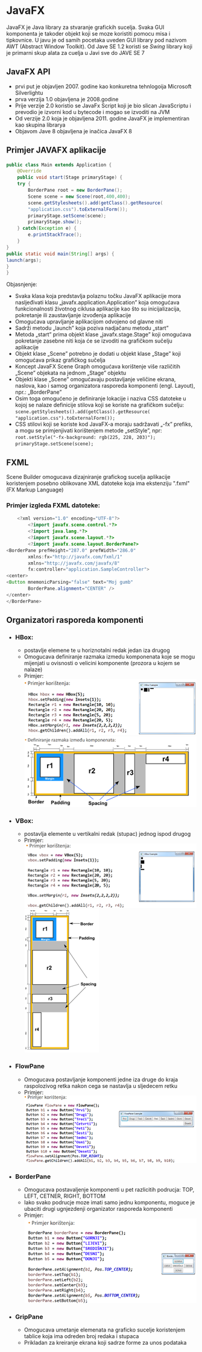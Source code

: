 # JavaFX
JavaFX je Java library za stvaranje grafickih sucelja. Svaka GUI komponenta
je takoder objekt koji se moze koristiti pomocu misa i tipkovnice. U javu je od
samih pocetaka uveden GUI library pod nazivom AWT (Abstract Window Toolkit). Od
Jave SE 1.2 koristi se _Swing_ library koji je primarni skup alata za cuelja u Javi sve do JAVE SE 7
## JavaFX API 
- prvi put je objavljen 2007. godine kao konkuretna tehnlogoija Microsoft Silverlightu
- prva verzija 1.0 objavljena je 2008.godine
- Prije verzije 2.0  koristio se JavaFx Script koji je bio slican JavaScriptu
i prevodio je izvorni kod u bytecode i mogao se izvoditi na JVM
- Od verzije 2.0 koja je objavljena 2011. godine JavaFX je implementiran kao
  skupina librarya
- Objavom Jave 8 objavljena je inačica JavaFX 8

## Primjer JAVAFX aplikacije
```java
public class Main extends Application {
    @Override
    public void start(Stage primaryStage) {
    try {
        BorderPane root = new BorderPane();
        Scene scene = new Scene(root,400,400);
        scene.getStylesheets().add(getClass().getResource(
        "application.css").toExternalForm());
        primaryStage.setScene(scene);
        primaryStage.show();
    } catch(Exception e) {
        e.printStackTrace();
    }
}
public static void main(String[] args) {
launch(args);
}
}
```
Objasnjenje:
- Svaka klasa koja predstavlja polaznu točku JavaFX aplikacije mora nasljeđivati klasu
„javafx.application.Application” koja omogućava funkcionalnosti životnog ciklusa
aplikacije kao što su inicijalizacija, pokretanje ili zaustavljanje izvođenja aplikacije
-  Omogućava upravljanje aplikacijom odvojeno od glavne niti
- Sadrži metodu „launch” koja poziva nadjačanu metodu „start”
- Metoda „start” prima objekt klase „javafx.stage.Stage” koji omogućava pokretanje
zasebne niti koja će se izvoditi na grafičkom sučelju aplikacije
- Objekt klase „Scene” potrebno je dodati u objekt klase „Stage” koji omogućava prikaz
grafičkog sučelja
- Koncept JavaFX Scene Graph omogućava korištenje više različitih „Scene” objekata na
jednom „Stage” objektu
- Objekti klase „Scene” omogućavaju postavljanje veličine ekrana, naslova, kao i
  samog organizatora rasporeda komponenti (engl. Layout), npr.: „BorderPane”
- Osim toga omogućeno je definiranje lokacije i naziva CSS datoteke u kojoj se
  nalaze definicije stilova koji se koriste na grafičkom sučelju:
  `scene.getStylesheets().add(getClass().getResource(
  "application.css").toExternalForm());`
- CSS stilovi koji se koriste kod JavaFX-a moraju sadržavati „-fx” prefiks, a mogu se
  primjenjivati korištenjem metode „setStyle”, npr:
  `root.setStyle("-fx-background: rgb(225, 228, 203)");
  primaryStage.setScene(scene);`

## FXML
Scene Builder omogucava dizajniranje grafickog sucelja aplikacije koristenjem
posebno oblikovane XML datoteke koja ima ekstenziju ".fxml" (FX Markup Language)
### Primjer izgleda FXML datoteke:
```java
    <?xml version="1.0" encoding="UTF-8"?>
        <?import javafx.scene.control.*?>
        <?import java.lang.*?>
        <?import javafx.scene.layout.*?>
        <?import javafx.scene.layout.BorderPane?>
<BorderPane prefHeight="287.0" prefWidth="286.0"
        xmlns:fx="http://javafx.com/fxml/1"
        xmlns="http://javafx.com/javafx/8"
        fx:controller="application.SampleController">
<center>
<Button mnemonicParsing="false" text="Moj gumb"
        BorderPane.alignment="CENTER" />
</center>
</BorderPane>
```
## Organizatori rasporeda komponenti
- ### HBox:
  - postavlje elemene te u horiznotalni redak jedan iza drugog
  - Omogucava definiranje razmaka izmedu komponenata koje se mogu mijenjati
  u ovisnosti o velicini komponente (prozora u kojem se nalaze)
  - Primjer:
  ![img.png](img.png)
  ![img_1.png](img_1.png)
- ### VBox:
  - postavlja elemente u vertikalni redak (stupac) jednog ispod drugog
  - Primjer: 
  ![img_2.png](img_2.png)
  ![img_3.png](img_3.png)
- ### FlowPane
  - Omogucava postavljanje komponenti jedne iza druge do kraja raspolozivog retka
  nakon cega se nastavlja u sljedecem retku
  - Primjer:
  ![img_4.png](img_4.png)
- ### BorderPane
  - Omogucava postavaljenje komponenti u pet razlicitih podrucja:
  TOP, LEFT, CETNER, RIGHT, BOTTOM
  - Iako svako podrucje moze imati samo jednu komponentu, moguce je ubaciti drugi
  ugnjezdenji organizator rasporeda komponenti
  - Primjer:
  ![img_5.png](img_5.png)
- ### GripPane
    - Omogucava umetanje elemenata na graficko sucelje koristenjem tablice
  koja ima odreden broj redaka i stupaca
    - Prikladan za kreiranje ekrana koji sadrze forme za unos podataka 